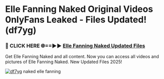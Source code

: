 # Elle Fanning Naked Original Videos 0nlyFans Leaked - Files Updated! (df7yg)

<h3>🔴 CLICK HERE 🌐==►► <a href="https://tinyurl.com/yckcrads" rel="nofollow">Elle Fanning Naked Updated Files</a></h3>

Get Elle Fanning Naked and all content. Now you can access all videos and pictures of Elle Fanning Naked. New Updated Files 2025!

[![df7yg](https://i.imgur.com/hpKpOFt.gif)](https://tinyurl.com/yckcrads)
naked elle fanning